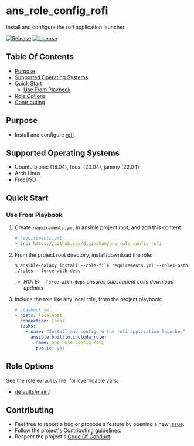 # ans_role_config_rofi

Install and configure the rofi application launcher.

[![Release](https://img.shields.io/github/release/digimokan/ans_role_config_rofi.svg?label=release)](https://github.com/digimokan/ans_role_config_rofi/releases/latest "Latest Release Notes")
[![License](https://img.shields.io/badge/license-MIT-blue.svg?label=license)](LICENSE.md "Project License")

## Table Of Contents

* [Purpose](#purpose)
* [Supported Operating Systems](#supported-operating-systems)
* [Quick Start](#quick-start)
    * [Use From Playbook](#use-from-playbook)
* [Role Options](#role-options)
* [Contributing](#contributing)

## Purpose

* Install and configure [rofi](https://github.com/davatorium/rofi).

## Supported Operating Systems

* Ubuntu bionic (18.04), focal (20.04), jammy (22.04)
* Arch Linux
* FreeBSD

## Quick Start

### Use From Playbook

1. Create `requirements.yml` in ansible project root, and add this content:

   ```yaml
   # requirements.yml
   - src: https://github.com/digimokan/ans_role_config_rofi
   ```

2. From the project root directory, install/download the role:

   ```shell
   $ ansible-galaxy install --role-file requirements.yml --roles-path ./roles --force-with-deps
   ```

   * _NOTE:_ `--force-with-deps` _ensures subsequent calls download updates_

3. Include the role like any local role, from the project playbook:

   ```yaml
   # playbook.yml
   - hosts: localhost
     connection: local
     tasks:
       - name: "Install and configure the rofi application launcher"
         ansible.builtin.include_role:
           name: ans_role_config_rofi
           public: yes
   ```

## Role Options

See the role `defaults` file, for overridable vars:

  * [defaults/main/](../defaults/main/)

## Contributing

* Feel free to report a bug or propose a feature by opening a new
  [Issue](https://github.com/digimokan/ans_role_config_rofi/issues).
* Follow the project's [Contributing](CONTRIBUTING.md) guidelines.
* Respect the project's [Code Of Conduct](CODE_OF_CONDUCT.md).

